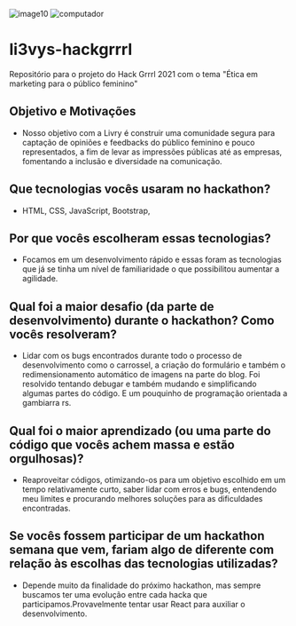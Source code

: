 
![image10](https://user-images.githubusercontent.com/60523172/116831568-9a710e80-ab86-11eb-94e6-953845126473.png)              ![computador](https://user-images.githubusercontent.com/60523172/116831641-fb98e200-ab86-11eb-8b17-90fcc8ca7072.png)


# li3vys-hackgrrrl
Repositório para o projeto do Hack Grrrl 2021 com o tema "Ética em marketing para o público feminino"

## Objetivo e Motivações
- Nosso objetivo com a Livry é construir uma comunidade segura para captação de opiniões e feedbacks do público feminino e pouco representados, a fim de levar as impressões públicas até as empresas, fomentando a inclusão e diversidade na comunicação.
## Que tecnologias vocês usaram no hackathon?
- HTML, CSS, JavaScript, Bootstrap, 
## Por que vocês escolheram essas tecnologias?
- Focamos em um desenvolvimento rápido e essas foram as tecnologias que já se tinha um nível de familiaridade o que possibilitou aumentar a agilidade.
## Qual foi a maior desafio (da parte de desenvolvimento) durante o hackathon? Como vocês resolveram?
- Lidar com os bugs encontrados durante todo o processo de desenvolvimento como o carrossel, a criação do formulário e também o redimensionamento automático de imagens na parte do blog. Foi resolvido tentando debugar e também mudando e simplificando algumas partes do código. E um pouquinho de programação orientada a gambiarra rs.
## Qual foi o maior aprendizado (ou uma parte do código que vocês achem massa e estão orgulhosas)?
-  Reaproveitar códigos, otimizando-os para um objetivo escolhido em um tempo relativamente curto, saber lidar com erros e bugs, entendendo meu limites e procurando melhores soluções para as dificuldades encontradas.
## Se vocês fossem participar de um hackathon semana que vem, fariam algo de diferente com relação às escolhas das tecnologias utilizadas?
- Depende muito da finalidade do próximo hackathon, mas sempre buscamos ter uma evolução entre cada hacka que participamos.Provavelmente tentar usar React para auxiliar o desenvolvimento.

